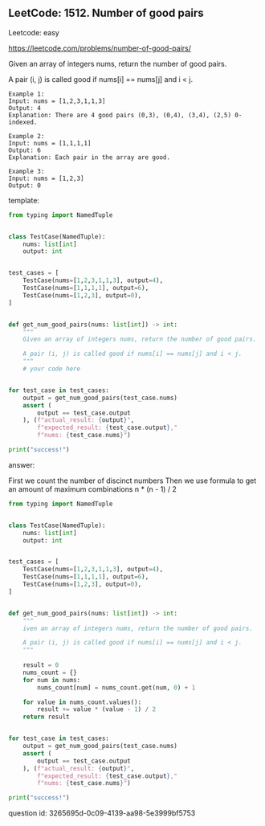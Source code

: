 ## LeetCode: 1512. Number of good pairs

Leetcode: easy

https://leetcode.com/problems/number-of-good-pairs/


Given an array of integers nums, return the number of good pairs.

A pair (i, j) is called good if nums[i] == nums[j] and i < j.


```
Example 1:
Input: nums = [1,2,3,1,1,3]
Output: 4
Explanation: There are 4 good pairs (0,3), (0,4), (3,4), (2,5) 0-indexed.

Example 2:
Input: nums = [1,1,1,1]
Output: 6
Explanation: Each pair in the array are good.

Example 3:
Input: nums = [1,2,3]
Output: 0
```

template:
```python
from typing import NamedTuple


class TestCase(NamedTuple):
    nums: list[int]
    output: int


test_cases = [
    TestCase(nums=[1,2,3,1,1,3], output=4),
    TestCase(nums=[1,1,1,1], output=6),
    TestCase(nums=[1,2,3], output=0),
]


def get_num_good_pairs(nums: list[int]) -> int:
    """
    Given an array of integers nums, return the number of good pairs.

    A pair (i, j) is called good if nums[i] == nums[j] and i < j.
    """
    # your code here


for test_case in test_cases:
    output = get_num_good_pairs(test_case.nums)
    assert (
        output == test_case.output
    ), (f"actual_result: {output}",
        f"expected_result: {test_case.output},"
        f"nums: {test_case.nums}")

print("success!")
```

answer:

First we count the number of discinct numbers
Then we use formula to get an amount of maximum combinations
n * (n - 1) / 2

```python
from typing import NamedTuple


class TestCase(NamedTuple):
    nums: list[int]
    output: int


test_cases = [
    TestCase(nums=[1,2,3,1,1,3], output=4),
    TestCase(nums=[1,1,1,1], output=6),
    TestCase(nums=[1,2,3], output=0),
]


def get_num_good_pairs(nums: list[int]) -> int:
    """
    iven an array of integers nums, return the number of good pairs.

    A pair (i, j) is called good if nums[i] == nums[j] and i < j.
    """
    
    result = 0
    nums_count = {}
    for num in nums:
        nums_count[num] = nums_count.get(num, 0) + 1

    for value in nums_count.values():
        result += value * (value - 1) / 2
    return result


for test_case in test_cases:
    output = get_num_good_pairs(test_case.nums)
    assert (
        output == test_case.output
    ), (f"actual_result: {output}",
        f"expected_result: {test_case.output},"
        f"nums: {test_case.nums}")

print("success!")
```

question id: 3265695d-0c09-4139-aa98-5e3999bf5753